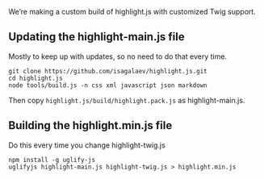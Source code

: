 We’re making a custom build of highlight.js with customized Twig support.

## Updating the highlight-main.js file

Mostly to keep up with updates, so no need to do that every time.

    git clone https://github.com/isagalaev/highlight.js.git
    cd highlight.js
    node tools/build.js -n css xml javascript json markdown

Then copy `highlight.js/build/highlight.pack.js` as highlight-main.js.

## Building the highlight.min.js file

Do this every time you change highlight-twig.js

    npm install -g uglify-js
    uglifyjs highlight-main.js highlight-twig.js > highlight.min.js

